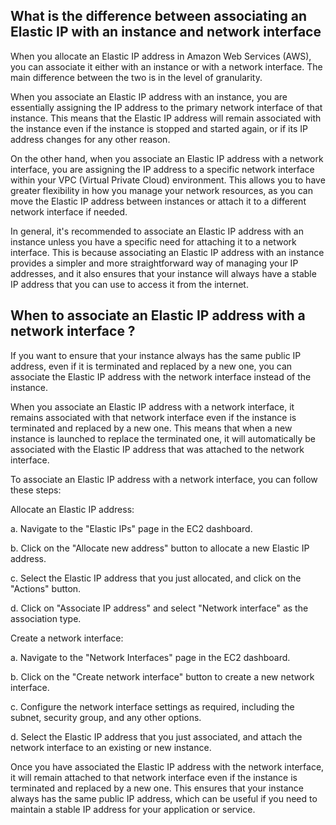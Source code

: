 ## What is the difference between associating an Elastic IP with an instance and network interface

When you allocate an Elastic IP address in Amazon Web Services (AWS), you can associate it either with an instance or with a network interface. The main difference between the two is in the level of granularity.

When you associate an Elastic IP address with an instance, you are essentially assigning the IP address to the primary network interface of that instance. This means that the Elastic IP address will remain associated with the instance even if the instance is stopped and started again, or if its IP address changes for any other reason.

On the other hand, when you associate an Elastic IP address with a network interface, you are assigning the IP address to a specific network interface within your VPC (Virtual Private Cloud) environment. This allows you to have greater flexibility in how you manage your network resources, as you can move the Elastic IP address between instances or attach it to a different network interface if needed.

In general, it's recommended to associate an Elastic IP address with an instance unless you have a specific need for attaching it to a network interface. This is because associating an Elastic IP address with an instance provides a simpler and more straightforward way of managing your IP addresses, and it also ensures that your instance will always have a stable IP address that you can use to access it from the internet.

## When to associate an Elastic IP address with a network interface ?

If you want to ensure that your instance always has the same public IP address, even if it is terminated and replaced by a new one, you can associate the Elastic IP address with the network interface instead of the instance.

When you associate an Elastic IP address with a network interface, it remains associated with that network interface even if the instance is terminated and replaced by a new one. This means that when a new instance is launched to replace the terminated one, it will automatically be associated with the Elastic IP address that was attached to the network interface.

To associate an Elastic IP address with a network interface, you can follow these steps:

Allocate an Elastic IP address:

a. Navigate to the "Elastic IPs" page in the EC2 dashboard.

b. Click on the "Allocate new address" button to allocate a new Elastic IP address.

c. Select the Elastic IP address that you just allocated, and click on the "Actions" button.

d. Click on "Associate IP address" and select "Network interface" as the association type.

Create a network interface:

a. Navigate to the "Network Interfaces" page in the EC2 dashboard.

b. Click on the "Create network interface" button to create a new network interface.

c. Configure the network interface settings as required, including the subnet, security group, and any other options.

d. Select the Elastic IP address that you just associated, and attach the network interface to an existing or new instance.

Once you have associated the Elastic IP address with the network interface, it will remain attached to that network interface even if the instance is terminated and replaced by a new one. This ensures that your instance always has the same public IP address, which can be useful if you need to maintain a stable IP address for your application or service.

